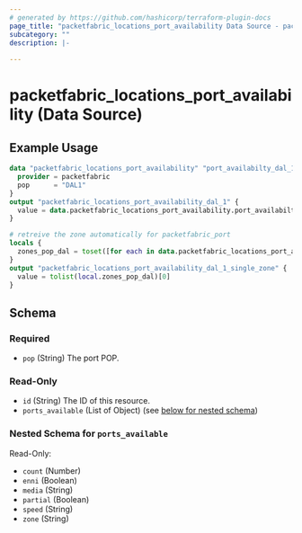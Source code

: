 ```yaml
---
# generated by https://github.com/hashicorp/terraform-plugin-docs
page_title: "packetfabric_locations_port_availability Data Source - packetfabric"
subcategory: ""
description: |-
  
---
```


# packetfabric_locations_port_availability (Data Source)



## Example Usage

```terraform
data "packetfabric_locations_port_availability" "port_availabilty_dal_1" {
  provider = packetfabric
  pop      = "DAL1"
}
output "packetfabric_locations_port_availability_dal_1" {
  value = data.packetfabric_locations_port_availability.port_availabilty_dal_1
}

# retreive the zone automatically for packetfabric_port
locals {
  zones_pop_dal = toset([for each in data.packetfabric_locations_port_availability.port_availabilty_dal_1.ports_available[*] : each.zone if each.media == "LX"])
}
output "packetfabric_locations_port_availability_dal_1_single_zone" {
  value = tolist(local.zones_pop_dal)[0]
}
```

<!-- schema generated by tfplugindocs -->
## Schema

### Required

- `pop` (String) The port POP.

### Read-Only

- `id` (String) The ID of this resource.
- `ports_available` (List of Object) (see [below for nested schema](#nestedatt--ports_available))

<a id="nestedatt--ports_available"></a>
### Nested Schema for `ports_available`

Read-Only:

- `count` (Number)
- `enni` (Boolean)
- `media` (String)
- `partial` (Boolean)
- `speed` (String)
- `zone` (String)


